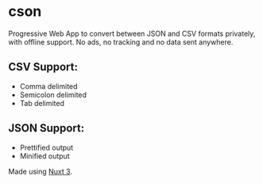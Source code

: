 # cson

Progressive Web App to convert between JSON and CSV formats privately, with offline support. No ads, no tracking and no data sent anywhere.

## CSV Support:

* Comma delimited
* Semicolon delimited
* Tab delimited

## JSON Support:

* Prettified output
* Minified output

Made using [Nuxt 3](https://nuxt.com).